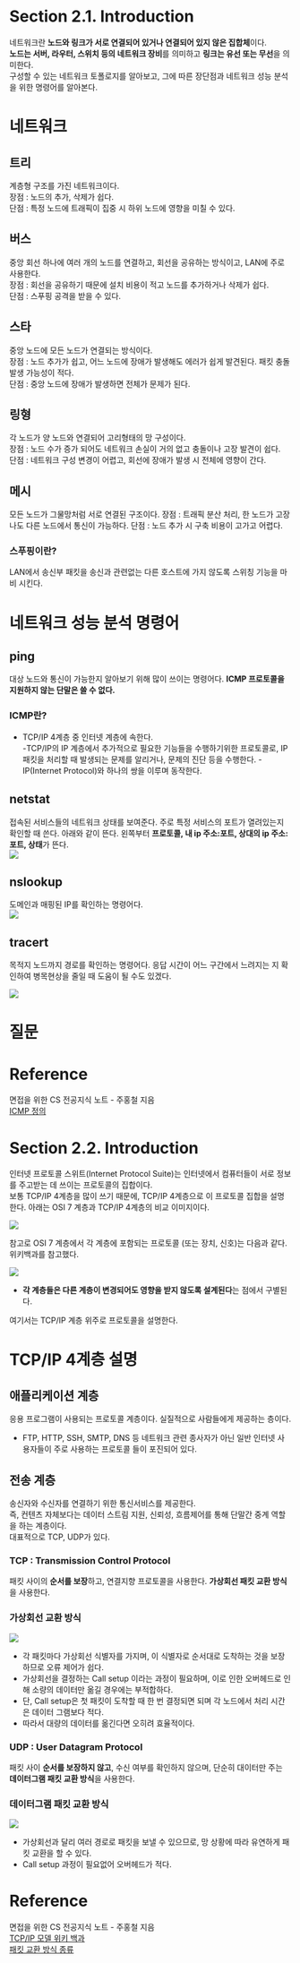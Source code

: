 # Section 2.1. Introduction
네트워크란 ****노드와 링크가 서로 연결되어 있거나 연결되어 있지 않은 집합체****이다.   
**노드는 서버, 라우터, 스위치 등의 네트워크 장비**를 의미하고
**링크는 유선 또는 무선**을 의미한다.    
구성할 수 있는 네트워크 토폴로지를 알아보고, 그에 따른 장단점과 네트워크 성능 분석을 위한 명령어를 알아본다.
    
# 네트워크
## 트리 
계층형 구조를 가진 네트워크이다.   
장점 : 노드의 추가, 삭제가 쉽다.   
단점 : 특정 노드에 트래픽이 집중 시 하위 노드에 영향을 미칠 수 있다.

## 버스
중앙 회선 하나에 여러 개의 노드를 연결하고, 회선을 공유하는 방식이고, LAN에 주로 사용한다.    
장점 : 회선을 공유하기 때문에 설치 비용이 적고 노드를 추가하거나 삭제가 쉽다.    
단점 : 스푸핑 공격을 받을 수 있다.

## 스타
중앙 노드에 모든 노드가 연결되는 방식이다.    
장점 : 노드 추가가 쉽고, 어느 노드에 장애가 발생해도 에러가 쉽게 발견된다. 패킷 충돌 발생 가능성이 적다.     
단점 : 중앙 노드에 장애가 발생하면 전체가 문제가 된다.

## 링형
각 노드가 양 노드와 연결되어 고리형태의 망 구성이다.    
장점 : 노드 수가 증가 되어도 네트워크 손실이 거의 없고 충돌이나 고장 발견이 쉽다.    
단점 : 네트워크 구성 변경이 어렵고, 회선에 장애가 발생 시 전체에 영향이 간다.

## 메시
모든 노드가 그물망처럼 서로 연결된 구조이다.
장점 : 트래픽 분산 처리, 한 노드가 고장나도 다른 노드에서 통신이 가능하다.
단점 : 노드 추가 시 구축 비용이 고가고 어렵다.

### 스푸핑이란?
LAN에서 송신부 패킷을 송신과 관련없는 다른 호스트에
가지 않도록 스위칭 기능을 마비 시킨다.

# 네트워크 성능 분석 명령어
## ping
대상 노드와 통신이 가능한지 알아보기 위해 많이 쓰이는 명령어다.
**ICMP 프로토콜을 지원하지 않는 단말은 쓸 수 없다.**

### ICMP란?
- TCP/IP 4계층 중 인터넷 계층에 속한다.    
 -TCP/IP의 IP 계층에서 추가적으로 필요한 기능들을 수행하기위한 프로토콜로, 
IP 패킷을 처리할 때 발생되는 문제를 알리거나, 문제의 진단 등을 수행한다.
-IP(Internet Protocol)와 하나의 쌍을 이루며 동작한다.

## netstat
접속된 서비스들의 네트워크 상태를 보여준다. 주로 특정 서비스의 포트가 열려있는지 확인할 때 쓴다.
아래와 같이 뜬다.
왼쪽부터 **프로토콜, 내 ip 주소:포트, 상대의 ip 주소:포트, 상태**가 뜬다.    
![](./../../../assets/images/2022-08-04-network_basic_images/1659708664120.png)

## nslookup
도메인과 매핑된 IP를 확인하는 명령어다.   
![](./../../../assets/images/2022-08-04-network_basic_images/1659708800024.png)

## tracert
목적지 노드까지 경로를 확인하는 명령어다. 응답 시간이 어느 구간에서 느려지는 지 확인하여 병목현상을 줄일 때 도움이 될 수도 있겠다.

![](./../../../assets/images/2022-08-04-network_basic_images/1659708932270.png)

# 질문


# Reference
면접을 위한 CS 전공지식 노트 - 주홍철 지음      
[ICMP 정의](http://www.ktword.co.kr/test/view/view.php?m_temp1=94)


# Section 2.2. Introduction
인터넷 프로토콜 스위트(Internet Protocol Suite)는 인터넷에서 컴퓨터들이 서로 정보를 주고받는 데 쓰이는 프로토콜의 집합이다.    
보통 TCP/IP 4계층을 많이 쓰기 때문에, TCP/IP 4계층으로 이 프로토콜 집합을 설명한다. 
아래는 OSI 7 계층과 TCP/IP 4계층의 비교 이미지이다.

![](./../../../assets/images/2022-08-05-TCP_IP_images/1659709596059.png)    

참고로 OSI 7 계층에서 각 계층에 포함되는 프로토콜 (또는 장치, 신호)는 다음과 같다.
위키백과를 참고했다. 

![](./../../../assets/images/2022-08-05-TCP_IP_images/1659709911728.png)

- **각 계층들은 다른 계층이 변경되어도 영향을 받지 않도록 설계된다**는 점에서 구별된다.

여기서는 TCP/IP 계층 위주로 프로토콜을 설명한다.

# TCP/IP 4계층 설명
## 애플리케이션 계층
응용 프로그램이 사용되는 프로토콜 계층이다. 실질적으로 사람들에게 제공하는 층이다.
- FTP, HTTP, SSH, SMTP, DNS 등 네트워크 관련 종사자가 아닌 일반 인터넷 사용자들이 주로 사용하는 프로토콜 들이 포진되어 있다.

## 전송 계층
송신자와 수신자를 연결하기 위한 통신서비스를 제공한다.    
즉, 컨텐츠 자체보다는 데이터 스트림 지원, 신뢰성, 흐름제어를 통해 단말간 중계 역할을 하는 계층이다.    
대표적으로 TCP, UDP가 있다.
### TCP : Transmission Control Protocol
패킷 사이의 **순서를 보장**하고, 연결지향 프로토콜을 사용한다. **가상회선 패킷 교환 방식**을 사용한다.    

### 가상회선 교환 방식
![](./../../../assets/images/2022-08-05-TCP_IP_images/1659711181708.png)
- 각 패킷마다 가상회선 식별자를 가지며, 이 식별자로 순서대로 도착하는 것을 보장하므로 오류 제어가 쉽다.
- 가상회선을 결정하는 Call setup 이라는 과정이 필요하며, 이로 인한 오버헤드로 인해 소량의 데이터만 옮길 경우에는 부적합하다.
- 단, Call setup은 첫 패킷이 도착할 때 한 번 결정되면 되며 각 노드에서 처리 시간은 데이터 그램보다 적다.
- 따라서 대량의 데이터를 옮긴다면 오히려 효율적이다.

### UDP : User Datagram Protocol
패킷 사이 **순서를 보장하지 않고**, 수신 여부를 확인하지 않으며, 단순히 대이터만 주는 **데이터그램 패킷 교환 방식**을 사용한다.
### 데이터그램 패킷 교환 방식
![](./../../../assets/images/2022-08-05-TCP_IP_images/1659711169412.png)
- 가상회선과 달리 여러 경로로 패킷을 보낼 수 있으므로, 망 상황에 따라 유연하게 패킷 교환을 할 수 있다.
- Call setup 과정이 필요없어 오버헤드가 적다.

# Reference
면접을 위한 CS 전공지식 노트 - 주홍철 지음    
[TCP/IP 모델 위키 백과](https://ko.wikipedia.org/wiki/%EC%9D%B8%ED%84%B0%EB%84%B7_%ED%94%84%EB%A1%9C%ED%86%A0%EC%BD%9C_%EC%8A%A4%EC%9C%84%ED%8A%B8)    
[패킷 교환 방식 종류](https://ko.wikipedia.org/wiki/%ED%8C%A8%ED%82%B7_%EA%B5%90%ED%99%98)